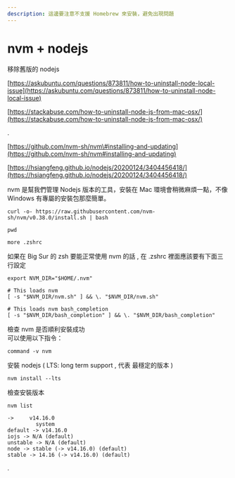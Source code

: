 ```yaml
---
description: 這邊要注意不支援 Homebrew 來安裝，避免出現問題
---
```


# nvm + nodejs

移除舊版的 nodejs

[https://askubuntu.com/questions/873811/how-to-uninstall-node-local-issue](https://askubuntu.com/questions/873811/how-to-uninstall-node-local-issue)

[https://stackabuse.com/how-to-uninstall-node-js-from-mac-osx/](https://stackabuse.com/how-to-uninstall-node-js-from-mac-osx/)

.

[https://github.com/nvm-sh/nvm\#installing-and-updating](https://github.com/nvm-sh/nvm#installing-and-updating)

[https://hsiangfeng.github.io/nodejs/20200124/3404456418/](https://hsiangfeng.github.io/nodejs/20200124/3404456418/)

nvm 是幫我們管理 Nodejs 版本的工具，安裝在 Mac 環境會稍微麻煩一點，不像 Windows 有專屬的安裝包那麼簡單。

```text
curl -o- https://raw.githubusercontent.com/nvm-sh/nvm/v0.38.0/install.sh | bash
```

```text
pwd

more .zshrc
```

如果在 Big Sur 的 zsh 要能正常使用 nvm 的話 , 在 .zshrc 裡面應該要有下面三行設定

```text
export NVM_DIR="$HOME/.nvm"

# This loads nvm
[ -s "$NVM_DIR/nvm.sh" ] && \. "$NVM_DIR/nvm.sh"  

# This loads nvm bash_completion
[ -s "$NVM_DIR/bash_completion" ] && \. "$NVM_DIR/bash_completion"
```

檢查 nvm 是否順利安裝成功  
可以使用以下指令：

```text
command -v nvm
```

安裝 nodejs \( LTS: long term support , 代表 最穩定的版本 \)

```text
nvm install --lts
```

檢查安裝版本

```text
nvm list
```

```text
->     v14.16.0
         system
default -> v14.16.0
iojs -> N/A (default)
unstable -> N/A (default)
node -> stable (-> v14.16.0) (default)
stable -> 14.16 (-> v14.16.0) (default)
```

.

